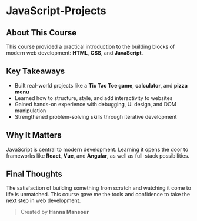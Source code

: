 # JavaScript-Projects

## About This Course
This course provided a practical introduction to the building blocks of modern web development: **HTML**, **CSS**, and **JavaScript**.

## Key Takeaways
- Built real-world projects like a **Tic Tac Toe game**, **calculator**, and **pizza menu**
- Learned how to structure, style, and add interactivity to websites
- Gained hands-on experience with debugging, UI design, and DOM manipulation
- Strengthened problem-solving skills through iterative development

## Why It Matters
JavaScript is central to modern development. Learning it opens the door to frameworks like **React**, **Vue**, and **Angular**, as well as full-stack possibilities.

## Final Thoughts
The satisfaction of building something from scratch and watching it come to life is unmatched. This course gave me the tools and confidence to take the next step in web development.

> Created by **Hanna Mansour**
